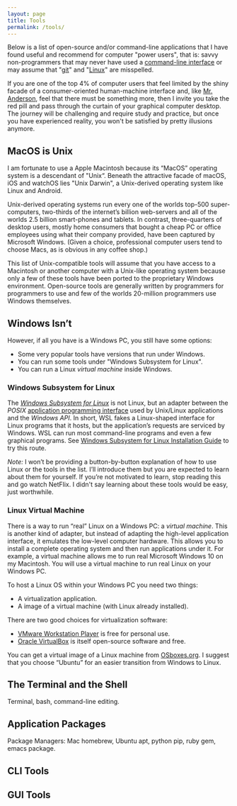 ```yaml
---
layout: page
title: Tools
permalink: /tools/
---
```


Below is a list of open-source and/or command-line applications that I
have found useful and recommend for computer "power users",
that is: savvy non-programmers that may never have used a
[command-line interface][CLI] or may assume that "[git][]" and
"[Linux][]" are misspelled.

If you are one of the top 4% of computer users that feel limited by
the shiny facade of a consumer-oriented human-machine interface and,
like [Mr. Anderson][Neo], feel that there must be something more, then
I invite you take the red pill and pass through the curtain of your
graphical computer desktop. The journey will be challenging and
require study and practice, but once you have experienced reality, you
won't be satisfied by pretty illusions anymore.

## MacOS is Unix

I am fortunate to use a Apple Macintosh because its “MacOS” operating
system is a descendant of "Unix“. Beneath the attractive facade of
macOS, iOS and watchOS lies "Unix Darwin", a Unix-derived operating
system like Linux and Android.

Unix-derived operating systems run every one of the worlds top-500
super-computers, two-thirds of the internet’s billion web-servers and
all of the worlds 2.5 billion smart-phones and tablets. In contrast,
three-quarters of desktop users, mostly home consumers that bought a
cheap PC or office employees using what their company provided, have
been captured by Microsoft Windows. (Given a choice, professional
computer users tend to choose Macs, as is obvious in any coffee shop.)

This list of Unix-compatible tools will assume that you have access to
a Macintosh or another computer with a Unix-like operating system
because only a few of these tools have been ported to the proprietary
Windows environment. Open-source tools are generally written by
programmers for programmers to use and few of the worlds 20-million
programmers use Windows themselves.

## Windows Isn’t
However, if all you have is a Windows PC, you still have some options:

- Some very popular tools have versions that run under Windows.
- You can run some tools under "Windows Subsystem for Linux".
- You can run a Linux *virtual machine* inside Windows.

### Windows Subsystem for Linux

The *[Windows Subsystem for Linux][WSL]* is not Linux, but an adapter
between the *POSIX* [application programming interface][API] used by
Unix/Linux applications and the *Windows API*. In short, WSL fakes a
Linux-shaped interface for Linux programs that it hosts, but the
application’s requests are serviced by Windows. WSL can run most
command-line programs and even a few graphical programs. See [Windows
Subsystem for Linux Installation Guide][WSLG] to try this route.

*Note:* I won’t be providing a button-by-button explanation of how to
use Linux or the tools in the list. I’ll introduce them but you are
expected to learn about them for yourself. If you’re not motivated to
learn, stop reading this and go watch NetFlix. I didn't say learning
about these tools would be easy, just worthwhile.

### Linux Virtual Machine

There is a way to run “real” Linux on a Windows PC: a *virtual
machine*. This is another kind of adapter, but instead of adapting the
high-level application interface, it emulates the low-level computer
hardware. This allows you to install a complete operating system and
then run applications under it. For example, a virtual machine allows
me to run real Microsoft Windows 10 on my Macintosh. You will use
a virtual machine to run real Linux on your Windows PC.

To host a Linux OS within your Windows PC you need two things:

- A virtualization application.
- A image of a virtual machine (with Linux already installed).

There are two good choices for virtualization software:

- [VMware Workstation Player][VM] is free for personal use.
- [Oracle VirtualBox][VB] is itself open-source software and free.

You can get a virtual image of a Linux machine from
[OSboxes.org][OSB]. I suggest that you choose “Ubuntu” for an
easier transition from Windows to Linux.

## The Terminal and the Shell

Terminal, bash, command-line editing.

## Application Packages

Package Managers: Mac homebrew, Ubuntu apt, python pip, ruby gem, emacs package.

## CLI Tools

## GUI Tools

[CLI]: https://en.wikipedia.org/wiki/Command-line_interface
[git]: https://en.wikipedia.org/wiki/Git
[Linux]: https://en.wikipedia.org/wiki/Linux_kernel
[Neo]: https://en.wikipedia.org/wiki/Neo_(The_Matrix)
[WSL]: https://en.wikipedia.org/wiki/Windows_Subsystem_for_Linux
[API]: https://en.wikipedia.org/wiki/Application_programming_interface
[WSLG]: https://docs.microsoft.com/en-us/windows/wsl/install-win10
[VM]: https://www.vmware.com/products/workstation-player.html
[VB]: https://www.virtualbox.org
[OSB]: https://www.osboxes.org/guide/
